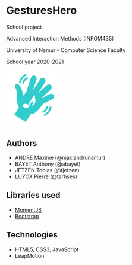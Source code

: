 # GesturesHero
School project

Advanced Interaction Methods (INFOM435)

University of Namur - Computer Science Faculty

School year 2020-2021

<img src="assets/img/logo.svg" width="150px" alt="GesturesHero's logo"/>

## Authors

* ANDRE Maxime (@maxiandrunamur)
* BAYET Anthony (@abayet)
* JETZEN Tobias (@tjetzen)
* LUYCX Pierre (@tarhses)


## Libraries used
* [MomentJS](https://momentjs.com/)
* [Bootstrap](https://getbootstrap.com/)

## Technologies
* HTML5, CSS3, JavaScript
* LeapMotion